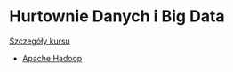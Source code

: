 # Hurtownie Danych i Big Data

[Szczegóły kursu](https://khozzy.notion.site/khozzy/Hurtownie-Danych-i-Big-Data-a446a92e7ac546f285bca3c3140cd75a)

- [Apache Hadoop](/hadoop)